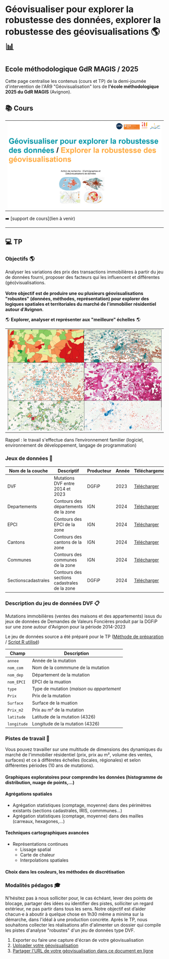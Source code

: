# Géovisualiser pour explorer la robustesse des données, explorer la robustesse des géovisualisations 🌎 📊
## Ecole méthodologique GdR MAGIS / 2025


Cette page centralise les contenus (cours et TP) de la demi-journée d'intervention de l'AR9 "Géovisualisation" lors de **l'école méthodologique 2025 du GdR MAGIS** (Avignon).

## 📚 Cours 

<table align="center">
  <tr>
    <td>
      <img src="https://raw.githubusercontent.com/magisAR9/EcoleMAGIS/main/contenus/CM.PNG" alt="alt text" width="600"/>
    </td>
  </tr>
</table>



➡️ [support de cours](lien à venir)

<hr>

## 💻 TP 

### Objectifs 🌎
Analyser les variations des prix des transactions immobilières à partir du jeu de données fourni, proposer des facteurs qui les influencent et différentes (géo)visualisations.
<br>
<br>
**Votre objectif est de produire une ou plusieurs géovisualisations "robustes" (données, méthodes, représentation) pour explorer des logiques spatiales et territoriales du marché de l'immobilier résidentiel autour d'Avignon**.

🌎 **Explorer, analyser et représenter aux "meilleure" échelles** 🌎
<br>

<table align="center">
  <tr>
    <td>
      <img src="https://raw.githubusercontent.com/magisAR9/EcoleMAGIS/main/contenus/DVFpreview.PNG" alt="alt text" width="600"/>
    </td>
  </tr>
</table>

Rappel : le travail s'effectue dans l’environnement familier (logiciel, environnement de développement, langage de programmation) 

### Jeux de données 💾

 Nom de la couche | Descriptif | Producteur | Année | Téléchargement
| --- | --- | --- | --- | --- |
| DVF |Mutations DVF entre 2014 et 2023| DGFiP | 2023 | [Télécharger](https://github.com/magisAR9/EcoleMAGIS/raw/main/contenus/Mutations_DVF.gpkg)
| Departements |Contours des départements de la zone | IGN | 2024 | [Télécharger](https://github.com/magisAR9/EcoleMAGIS/raw/main/contenus/Departements.gpkg)
| EPCI |Contours des EPCI de la zone | IGN | 2024 | [Télécharger](https://github.com/magisAR9/EcoleMAGIS/raw/main/contenus/EPCI.gpkg)
| Cantons |Contours des cantons de la zone | IGN | 2024 | [Télécharger](https://github.com/magisAR9/EcoleMAGIS/raw/main/contenus/Cantons.gpkg)
| Communes |Contours des communes de la zone | IGN | 2024 | [Télécharger](https://github.com/magisAR9/EcoleMAGIS/raw/main/contenus/Communes.gpkg)
| Sectionscadastrales | Contours des sections cadastrales de la zone | DGFiP | 2024 | [Télécharger](https://github.com/magisAR9/EcoleMAGIS/raw/main/contenus/Sections_cadastrales.gpkg)


### Description du jeu de données DVF 📋

Mutations immobilières (ventes des maisons et des appartements) issus du jeux de données de Demandes de Valeurs Foncières produit par la DGFiP sur une zone autour d'Avignon pour la période 2014-2023

Le jeu de données source a été préparé pour le TP ([Méthode de préparation](https://journals.openedition.org/cybergeo/39583) / [Script R utilisé](https://htmlpreview.github.io/?https://github.com/ESO-Rennes/Analyse-Donnees-DVF/blob/main/ScriptDVF1.html))

| Champ | Description |
| --- | --- |
| `annee` | Année de la mutation |
| `nom_com` | Nom de la commmune de la mutation |
| `nom_dep` | Département de la mutation |
| `nom_EPCI` | EPCI de la muation |
| `type` | Type de mutation (*maison* ou *appartement* |
| `Prix` | Prix de la mutation |
| `Surface` | Surface de la muation |
| `Prix_m2` | Prix au m² de la mutation |
| `latitude` | Latitude  de la mutation (4326) |
| `longitude` | Longitude  de la mutation (4326) |


### Pistes de travail 🧭

Vous pouvez travailler sur une multitude de dimensions des dynamiques du marché de l'immobilier résidentiel (prix, prix au m², volume des ventes, surfaces) et ce à différetes échelles (locales, régionales) et selon différentes périodes (10 ans de mutations).

#### Graphiques exploratoires pour comprendre les données (histogramme de distribution, nuage de points,...)
#### Agrégations spatiales
* Agrégation statistiques (comptage, moyenne) dans des périmètres existants (sections cadastrales, IRIS, commmunes...)
* Agrégation statistiques (comptage, moyenne) dans des mailles (carreaux, hexagones,...)
#### Techniques cartographiques avancées
* Représentations continues
  * Lissage spatial
  * Carte de chaleur
  * Interpolations spatiales
#### Choix dans les couleurs, les méthodes de discrétisation

### Modalités pédagos 🎓
N'hésitez pas à nous solliciter pour, le cas échéant, lever des points de blocage, partager des idées ou identifier des pistes, solliciter un regard extérieur, ne pas partir dans tous les sens.
Notre objectif est d’aider chacun·e à aboutir à quelque chose en 1h30 même a minima sur la démarche, dans l'idéal à une production concrète.
Après le TP, nous souhaitons collecter les réalisations afin d'alimenter un dossier qui compile les pistes d'analyse "robustes" d'un jeu de données type DVF.

1. Exporter ou faire une capture d'écran de votre géovisualisation
2. [Uploader votre géovisualisation](https://fr.imgbb.com)
3. [Partager l'URL de votre géovisualisation dans ce document en ligne](https://mensuel.framapad.org/p/partage-geovizdvf-ael2?lang=fr)
